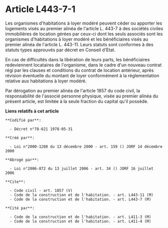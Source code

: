 # Article L443-7-1

Les organismes d'habitations à loyer modéré peuvent céder ou apporter les logements visés au premier alinéa de l'article L.
443-7 à des sociétés civiles immobilières de location gérées par ceux-ci dont les seuls associés sont les organismes
d'habitations à loyer modéré et les bénéficiaires visés au premier alinéa de l'article L. 443-11. Leurs statuts sont
conformes à des statuts types approuvés par décret en Conseil d'Etat.

En cas de difficultés dans la libération de leurs parts, les bénéficiaires redeviennent locataires de l'organisme, dans le
cadre d'un nouveau contrat régi par les clauses et conditions du contrat de location antérieur, après révision éventuelle du
montant de loyer conformément à la réglementation relative aux habitations à loyer modéré.

Par dérogation au premier alinéa de l'article 1857 du code civil, la responsabilité de l'associé personne physique, visée au
premier alinéa du présent article, est limitée à la seule fraction du capital qu'il possède.

**Liens relatifs à cet article**

	**Codifié par**:

	  - Décret n°78-621 1978-05-31

	**Créé par**:

	  - Loi n°2000-1208 du 13 décembre 2000 - art. 159 () JORF 14 décembre 2000

	**Abrogé par**:

	  - Loi n°2006-872 du 13 juillet 2006 - art. 34 () JORF 16 juillet 2006

	**Cite**:

	  - Code civil - art. 1857 (V)
	  - Code de la construction et de l'habitation. - art. L443-11 (M)
	  - Code de la construction et de l'habitation. - art. L443-7 (M)

	**Cité par**:

	  - Code de la construction et de l'habitation. - art. L411-3 (M)
	  - Code de la construction et de l'habitation. - art. L411-4 (M)

